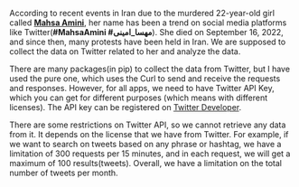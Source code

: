 According to recent events in Iran due to the murdered 22-year-old girl called [__Mahsa Amini__](https://en.wikipedia.org/wiki/Death_of_Mahsa_Amini), her name has been a trend on social media platforms like Twitter(__#MahsaAmini #مهسا_امینی__). She died on September 16, 2022, and since then, many protests have been held in Iran.
We are supposed to collect the data on Twitter related to her and analyze the data.

There are many packages(in pip) to collect the data from Twitter, but I have used the pure one, which uses the Curl to send and receive the requests and responses. However, for all apps, we need to have Twitter API Key, which you can get for different purposes (which means with different licenses). The API key can be registered on [Twitter Developer](https://developer.twitter.com/en/portal/dashboard).

There are some restrictions on Twitter API, so we cannot retrieve any data from it. It depends on the license that we have from Twitter. For example, if we want to search on tweets based on any phrase or hashtag, we have a limitation of 300 requests per 15 minutes, and in each request, we will get a maximum of 100 results(tweets). Overall, we have a limitation on the total number of tweets per month.
